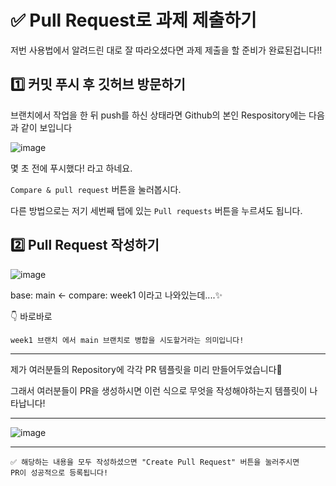 # ✅ Pull Request로 과제 제출하기

저번 사용법에서 알려드린 대로 잘 따라오셨다면 과제 제출을 할 준비가 완료된겁니다!!

## 1️⃣ 커밋 푸시 후 깃허브 방문하기

브랜치에서 작업을 한 뒤 push를 하신 상태라면 Github의 본인 Respository에는 다음과 같이 보입니다

![image](https://github.com/DO-SOPT-WEB/notice-pr/assets/97084864/c624f2f4-c912-4f62-bd0a-65b562ae45e2)

몇 초 전에 푸시했다! 라고 하네요.

`Compare & pull request` 버튼을 눌러봅시다.

다른 방법으로는 저기 세번째 탭에 있는 `Pull requests` 버튼을 누르셔도 됩니다.

## 2️⃣ Pull Request 작성하기

![image](https://github.com/DO-SOPT-WEB/notice-pr/assets/97084864/ccbda030-63b9-4771-b232-9fd0f2583315)

base: main ← compare: week1 이라고 나와있는데....✨


👇 바로바로 
```
week1 브랜치 에서 main 브랜치로 병합을 시도할거라는 의미입니다!
````

---

제가 여러분들의 Repository에 각각 PR 템플릿을 미리 만들어두었습니다🌈

그래서 여러분들이 PR을 생성하시면 이런 식으로 무엇을 작성해야하는지 템플릿이 나타납니다!

---

![image](https://user-images.githubusercontent.com/47105088/192495276-c1ea6324-e477-4f12-ab83-8fc1b7a7058b.png)

---

```
✅ 해당하는 내용을 모두 작성하셨으면 "Create Pull Request" 버튼을 눌러주시면 
PR이 성공적으로 등록됩니다!
```
